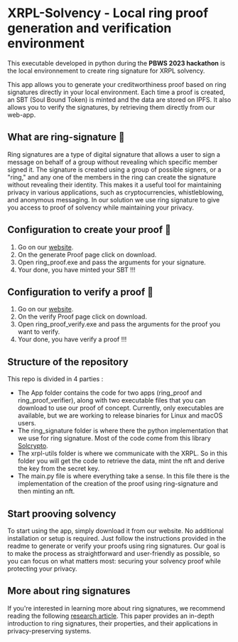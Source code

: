 # **XRPL-Solvency - Local ring proof generation and verification environment**

This executable developed in python during the **PBWS 2023 hackathon** is the local environnement to create ring signature for XRPL solvency. 

This app allows you to generate your creditworthiness proof based on ring signatures directly in your local environment. Each time a proof is created, an SBT (Soul Bound Token) is minted and the data are stored on IPFS. 
It also allows you to verify the signatures, by retrieving them directly from our web-app.

## **What are ring-signature** 💍
Ring signatures are a type of digital signature that allows a user to sign a message on behalf of a group without revealing which specific member signed it. The signature is created using a group of possible signers, or a "ring," and any one of the members in the ring can create the signature without revealing their identity. This makes it a useful tool for maintaining privacy in various applications, such as cryptocurrencies, whistleblowing, and anonymous messaging.
In our solution we use ring signature to give you access to proof of solvency while maintaining your privacy.

## **Configuration to create your proof** 📝

1. Go on our [website](https://web-app-virid-theta.vercel.app).
2. On the generate Proof page click on download.
3. Open ring_proof.exe and pass the arguments for your signature.
4. Your done, you have minted your SBT !!!

## **Configuration to verify a proof** 📝

1. Go on our [website](https://web-app-virid-theta.vercel.app).
2. On the verify Proof page click on download.
3. Open ring_proof_verify.exe and pass the arguments for the proof you want to verify.
4. Your done, you have verify a proof !!!

## **Structure of the repository** 
This repo is divided in 4 parties : 
  - The App folder contains the code for two apps (ring_proof and ring_proof_verifier), along with two executable files that you can download to use our proof of concept. Currently, only executables are available, but we are working to release binaries for Linux and macOS users. 
  - The ring_signature folder is where there the python implementation that we use for ring signature. Most of the code come from this library [Solcrypto](https://github.com/HarryR/solcrypto). 
  - The xrpl-utils folder is where we communicate with the XRPL. So in this folder you will get the code to retrieve the data, mint the nft and derive the key from the secret key. 
  - The main.py file is where everything take a sense. In this file there is the implementation of the creation of the proof using ring-signature and then minting an nft. 

## **Start prooving solvency**

To start using the app, simply download it from our website. No additional installation or setup is required. Just follow the instructions provided in the readme to generate or verify your proofs using ring signatures. Our goal is to make the process as straightforward and user-friendly as possible, so you can focus on what matters most: securing your solvency proof while protecting your privacy.

## **More about ring signatures**
If you're interested in learning more about ring signatures, we recommend reading the following [research article](https://people.csail.mit.edu/rivest/pubs/RST01.pdf). This paper provides an in-depth introduction to ring signatures, their properties, and their applications in privacy-preserving systems.

